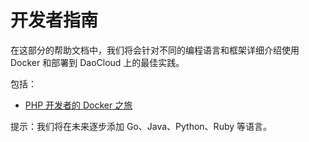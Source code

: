 # 开发者指南

在这部分的帮助文档中，我们将会针对不同的编程语言和框架详细介绍使用 Docker 和部署到 DaoCloud 上的最佳实践。

包括：

* [PHP 开发者的 Docker 之旅](php.md)

提示：我们将在未来逐步添加 Go、Java、Python、Ruby 等语言。


